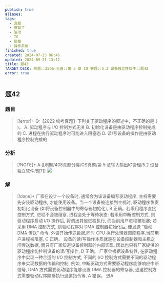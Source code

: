 ```yaml
---
publish: true
aliases: 
tags:
  - 真题
  - 做错了
  - 驱动
  - IO
  - 阻塞
  - 操作系统
finished: true
created: 2024-07-23 06:46
updated: 2024-09-21 13:12
title: 题42
TARGET DECK: 刷题::25OS-王道::第 5 章 IO 管理::5.2 设备独立性软件::题42
error: true
---
```

## 题42
### 题目
> [!error]+
> Q:【2022 统考真题】下列关于驱动程序的叙述中，不正确的是 ( )。
> A. 驱动程序与 $\mathrm{I}/\mathrm{O}$ 控制方式无关
> B. 初始化设备是由驱动程序控制完成的
> C. 进程在执行驱动程序时可能进入阻塞态
> D. 读/写设备的操作是由驱动程序控制完成的
### 分析
> [!NOTE]+
> A:[[刷题/408真题分类/OS真题/第 5 章输入输出IO管理/5.2 设备独立软件/题7]]
> ![](https://img.hwenyi.live/202408112133614.webp)
### 解
> [!done]+
> 厂家在设计一个设备时, 通常会为该设备编写驱动程序, 主机需要先安装驱动程序, 才能使用设备。当一个设备被连接到主机时, 驱动程序负责初始化设备 (如将设备控制器中的寄存器初始化), B 正确。若采用程序直接控制方式, 进程不会被阻塞, 进程会处于等待状态; 若采用中断控制方式, 则驱动程序启动 I/O 操作后, 将调出其他进程执行, 而当前用户进程被阻塞; 若采用 DMA 控制方式, 则驱动程序对 DMA 控制器初始化后, 便发送 “启动 DMA 传送” 命令, 外设开始传送数据,同时 CPU 执行处理器调度程序,当前用户进程被阻塞, $\mathrm{C}$ 正确。
> 设备的读/写操作本质就是在设备控制器和主机之间传送数据, 而只有厂家知道设备控制器的内部实现, 因此也只有厂家提供的驱动程序能控制设备的读/写操作, D 正确。
> 厂家会根据设备特性, 在驱动程序中实现一种合适的 I/O 控制方式, 不同的 I/O 控制方式需要不同的驱动程序来实现数据的传输和控制, 例如, 中断驱动方式需要驱动程序能够响应中断信号, DMA 方式需要驱动程序能够设置 DMA 控制器的寄存器, 通道控制方式需要驱动程序能够执行通道指令等, A 错误。
> 选A
<!--ID: 1723725255831-->